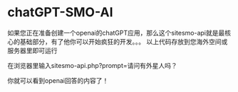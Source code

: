 # chatGPT-SMO-AI
如果您正在准备创建一个openai的chatGPT应用，那么这个sitesmo-api就是最核心的基础部分，有了他你可以开始疯狂的开发。。。
以上代码存放到您海外空间或服务器里即可运行

在浏览器里输入sitesmo-api.php?prompt=请问有外星人吗？

你就可以看到openai回答的内容了！
